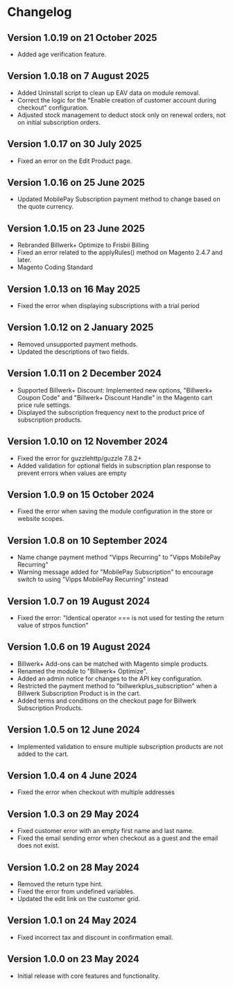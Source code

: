 # Changelog
## Version 1.0.19 on 21 October 2025
- Added age verification feature.

## Version 1.0.18 on 7 August 2025
- Added Uninstall script to clean up EAV data on module removal.
- Correct the logic for the "Enable creation of customer account during checkout" configuration.
- Adjusted stock management to deduct stock only on renewal orders, not on initial subscription orders.

## Version 1.0.17 on 30 July 2025
- Fixed an error on the Edit Product page.

## Version 1.0.16 on 25 June 2025
- Updated MobilePay Subscription payment method to change based on the quote currency.

## Version 1.0.15 on 23 June 2025
- Rebranded Billwerk+ Optimize to Frisbii Billing
- Fixed an error related to the applyRules() method on Magento 2.4.7 and later.
- Magento Coding Standard

## Version 1.0.13 on 16 May 2025
- Fixed the error when displaying subscriptions with a trial period

## Version 1.0.12 on 2 January 2025
- Removed unsupported payment methods.
- Updated the descriptions of two fields.

## Version 1.0.11 on 2 December 2024
- Supported Billwerk+ Discount: Implemented new options, "Billwerk+ Coupon Code" and "Billwerk+ Discount Handle" in the Magento cart price rule settings.
- Displayed the subscription frequency next to the product price of subscription products.

## Version 1.0.10 on 12 November 2024
- Fixed the error for guzzlehttp/guzzle 7.8.2+
- Added validation for optional fields in subscription plan response to prevent errors when values are empty

## Version 1.0.9 on 15 October 2024
- Fixed the error when saving the module configuration in the store or website scopes.

## Version 1.0.8 on 10 September 2024
- Name change payment method "Vipps Recurring" to "Vipps MobilePay Recurring"
- Warning message added for "MobilePay Subscription" to encourage switch to using "Vipps MobilePay Recurring" instead

## Version 1.0.7 on 19 August 2024
- Fixed the error: "Identical operator === is not used for testing the return value of strpos function"

## Version 1.0.6 on 19 August 2024
- Billwerk+ Add-ons can be matched with Magento simple products.
- Renamed the module to "Billwerk+ Optimize".
- Added an admin notice for changes to the API key configuration.
- Restricted the payment method to "billwerkplus_subscription" when a Billwerk Subscription Product is in the cart.
- Added terms and conditions on the checkout page for Billwerk Subscription Products.

## Version 1.0.5 on 12 June 2024
- Implemented validation to ensure multiple subscription products are not added to the cart.

## Version 1.0.4 on 4 June 2024
- Fixed the error when checkout with multiple addresses

## Version 1.0.3 on 29 May 2024
- Fixed customer error with an empty first name and last name.
- Fixed the email sending error when checkout as a guest and the email does not exist.

## Version 1.0.2 on 28 May 2024
- Removed the return type hint.
- Fixed the error from undefined variables.
- Updated the edit link on the customer grid.

## Version 1.0.1 on 24 May 2024
- Fixed incorrect tax and discount in confirmation email.

## Version 1.0.0 on 23 May 2024
- Initial release with core features and functionality.